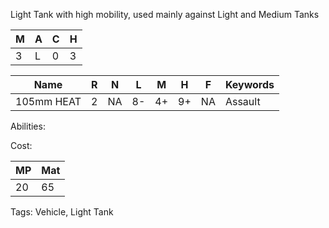 Light Tank with high mobility, used mainly against Light and Medium Tanks 

| M   | A   | C   | H   |
| --- | --- | --- | --- |
| 3   | L   | 0   | 3   |

| Name       | R   | N   | L   | M   | H   | F   | Keywords |
| ---------- | --- | --- | --- | --- | --- | --- | -------- |
| 105mm HEAT | 2   | NA  | 8-  | 4+  | 9+  | NA  | Assault  |

Abilities:



Cost:

| MP  | Mat |
| --- | --- |
| 20  | 65  |


Tags:
Vehicle, Light Tank